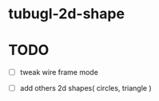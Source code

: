 # tubugl-2d-shape



# TODO

- [ ] tweak wire frame mode

- [ ] add others 2d shapes( circles, triangle )
